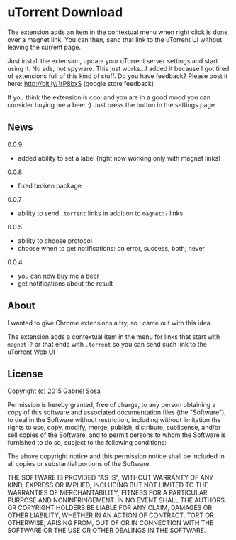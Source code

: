 # uTorrent Download


The extension adds an item in the contextual menu when right click is done over a magnet link. You can then, send that link to the uTorrent UI without leaving the current page.

Just install the extension, update your uTorrent server settings and start using it.
No ads, not spyware. This just works...I added it because I got tired of extensions full of this kind of stuff.
Do you have feedback? Please post it here: http://bit.ly/1rP8bxS (google store feedback)

If you think the extension is cool and you are in a good mood you can consider buying me a beer :) Just press the button in the settings page

## News

0.0.9
  - added ability to set a label (right now working only with magnet links)

0.0.8
  - fixed broken package

0.0.7
  - ability to send ```.torrent``` links in addition to ```magnet:?``` links

0.0.5
  - ability to choose protocol
  - choose when to get notifications: on error, success, both, never

0.0.4
  - you can now buy me a beer
  - get notifications about the result

## About


I wanted to give Chrome extensions a try, so I came out with this idea.

The extension adds a contextual item in the menu for links that start with ```magnet:?``` or that ends with ```.torrent``` so you can send such link to the uTorrent Web UI




## License

Copyright (c) 2015 Gabriel Sosa

Permission is hereby granted, free of charge, to any person obtaining a copy of this software and associated documentation files (the "Software"), to deal in the Software without restriction, including without limitation the rights to use, copy, modify, merge, publish, distribute, sublicense, and/or sell copies of the Software, and to permit persons to whom the Software is furnished to do so, subject to the following conditions:

The above copyright notice and this permission notice shall be included in all copies or substantial portions of the Software.

THE SOFTWARE IS PROVIDED "AS IS", WITHOUT WARRANTY OF ANY KIND, EXPRESS OR IMPLIED, INCLUDING BUT NOT LIMITED TO THE WARRANTIES OF MERCHANTABILITY, FITNESS FOR A PARTICULAR PURPOSE AND NONINFRINGEMENT. IN NO EVENT SHALL THE AUTHORS OR COPYRIGHT HOLDERS BE LIABLE FOR ANY CLAIM, DAMAGES OR OTHER LIABILITY, WHETHER IN AN ACTION OF CONTRACT, TORT OR OTHERWISE, ARISING FROM, OUT OF OR IN CONNECTION WITH THE SOFTWARE OR THE USE OR OTHER DEALINGS IN THE SOFTWARE. 

